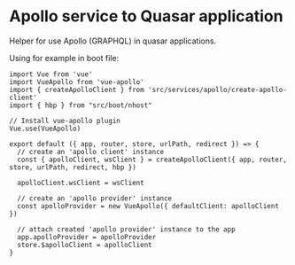 # Apollo service to Quasar application

Helper for use Apollo (GRAPHQL) in quasar applications.

Using for example in boot file:

```
import Vue from 'vue'
import VueApollo from 'vue-apollo'
import { createApolloClient } from 'src/services/apollo/create-apollo-client'
import { hbp } from "src/boot/nhost"

// Install vue-apollo plugin
Vue.use(VueApollo)

export default ({ app, router, store, urlPath, redirect }) => {
  // create an 'apollo client' instance
  const { apolloClient, wsClient } = createApolloClient({ app, router, store, urlPath, redirect, hbp })

  apolloClient.wsClient = wsClient

  // create an 'apollo provider' instance
  const apolloProvider = new VueApollo({ defaultClient: apolloClient })

  // attach created 'apollo provider' instance to the app
  app.apolloProvider = apolloProvider
  store.$apolloClient = apolloClient
}

```